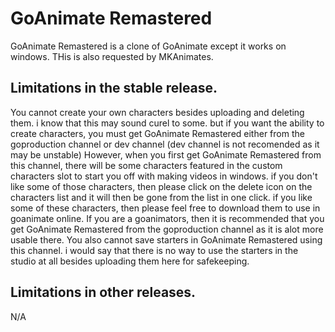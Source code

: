 # GoAnimate Remastered
GoAnimate Remastered is a clone of GoAnimate except it works on windows. THis is also requested by MKAnimates.

## Limitations in the stable release.
You cannot create your own characters besides uploading and deleting them. i know that this may sound curel to some. but if you want the ability to create characters, you must get GoAnimate Remastered either from the goproduction channel or dev channel (dev channel is not recomended as it may be unstable) However, when you first get GoAnimate Remastered from this channel, there will be some characters featured in the custom characters slot to start you off with making videos in windows. if you don't like some of those characters, then please click on the delete icon on the characters list and it will then be gone from the list in one click. if you like some of these characters, then please feel free to download them to use in goanimate online. If you are a goanimators, then it is recommended that you get GoAnimate Remastered from the goproduction channel as it is alot more usable there.
You also cannot save starters in GoAnimate Remastered using this channel. i would say that there is no way to use the starters in the studio at all besides uploading them here for safekeeping.

## Limitations in other releases.
N/A
